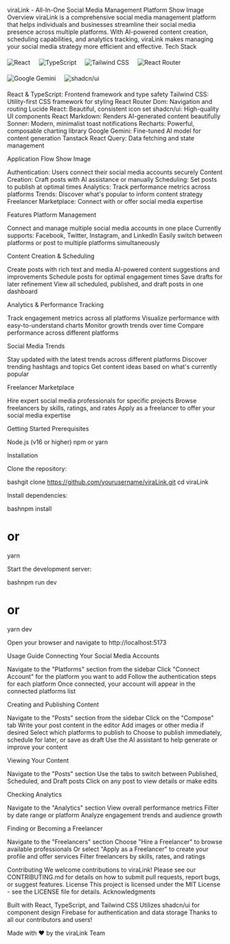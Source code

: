 viraLink - All-In-One Social Media Management Platform
Show Image
Overview
viraLink is a comprehensive social media management platform that helps individuals and businesses streamline their social media presence across multiple platforms. With AI-powered content creation, scheduling capabilities, and analytics tracking, viraLink makes managing your social media strategy more efficient and effective.
Tech Stack
<div style="display: flex; gap: 20px; margin: 20px 0; flex-wrap: wrap;">
  <img src="https://img.shields.io/badge/React-20232A?style=for-the-badge&logo=react&logoColor=61DAFB" alt="React" />
  <img src="https://img.shields.io/badge/TypeScript-007ACC?style=for-the-badge&logo=typescript&logoColor=white" alt="TypeScript" />
  <img src="https://img.shields.io/badge/Tailwind_CSS-38B2AC?style=for-the-badge&logo=tailwind-css&logoColor=white" alt="Tailwind CSS" />
  <img src="https://img.shields.io/badge/React_Router-CA4245?style=for-the-badge&logo=react-router&logoColor=white" alt="React Router" />
  <img src="https://img.shields.io/badge/Google_Gemini-4285F4?style=for-the-badge&logo=google&logoColor=white" alt="Google Gemini" />
  <img src="https://img.shields.io/badge/shadcn/ui-000000?style=for-the-badge&logo=shadcnui&logoColor=white" alt="shadcn/ui" />
</div>

React & TypeScript: Frontend framework and type safety
Tailwind CSS: Utility-first CSS framework for styling
React Router Dom: Navigation and routing
Lucide React: Beautiful, consistent icon set
shadcn/ui: High-quality UI components
React Markdown: Renders AI-generated content beautifully
Sonner: Modern, minimalist toast notifications
Recharts: Powerful, composable charting library
Google Gemini: Fine-tuned AI model for content generation
Tanstack React Query: Data fetching and state management

Application Flow
Show Image

Authentication: Users connect their social media accounts securely
Content Creation: Craft posts with AI assistance or manually
Scheduling: Set posts to publish at optimal times
Analytics: Track performance metrics across platforms
Trends: Discover what's popular to inform content strategy
Freelancer Marketplace: Connect with or offer social media expertise

Features
Platform Management

Connect and manage multiple social media accounts in one place
Currently supports: Facebook, Twitter, Instagram, and LinkedIn
Easily switch between platforms or post to multiple platforms simultaneously

Content Creation & Scheduling

Create posts with rich text and media
AI-powered content suggestions and improvements
Schedule posts for optimal engagement times
Save drafts for later refinement
View all scheduled, published, and draft posts in one dashboard

Analytics & Performance Tracking

Track engagement metrics across all platforms
Visualize performance with easy-to-understand charts
Monitor growth trends over time
Compare performance across different platforms

Social Media Trends

Stay updated with the latest trends across different platforms
Discover trending hashtags and topics
Get content ideas based on what's currently popular

Freelancer Marketplace

Hire expert social media professionals for specific projects
Browse freelancers by skills, ratings, and rates
Apply as a freelancer to offer your social media expertise

Getting Started
Prerequisites

Node.js (v16 or higher)
npm or yarn

Installation

Clone the repository:

bashgit clone https://github.com/yourusername/viraLink.git
cd viraLink

Install dependencies:

bashnpm install
# or
yarn

Start the development server:

bashnpm run dev
# or
yarn dev

Open your browser and navigate to http://localhost:5173

Usage Guide
Connecting Your Social Media Accounts

Navigate to the "Platforms" section from the sidebar
Click "Connect Account" for the platform you want to add
Follow the authentication steps for each platform
Once connected, your account will appear in the connected platforms list

Creating and Publishing Content

Navigate to the "Posts" section from the sidebar
Click on the "Compose" tab
Write your post content in the editor
Add images or other media if desired
Select which platforms to publish to
Choose to publish immediately, schedule for later, or save as draft
Use the AI assistant to help generate or improve your content

Viewing Your Content

Navigate to the "Posts" section
Use the tabs to switch between Published, Scheduled, and Draft posts
Click on any post to view details or make edits

Checking Analytics

Navigate to the "Analytics" section
View overall performance metrics
Filter by date range or platform
Analyze engagement trends and audience growth

Finding or Becoming a Freelancer

Navigate to the "Freelancers" section
Choose "Hire a Freelancer" to browse available professionals
Or select "Apply as a Freelancer" to create your profile and offer services
Filter freelancers by skills, rates, and ratings

Contributing
We welcome contributions to viraLink! Please see our CONTRIBUTING.md for details on how to submit pull requests, report bugs, or suggest features.
License
This project is licensed under the MIT License - see the LICENSE file for details.
Acknowledgments

Built with React, TypeScript, and Tailwind CSS
Utilizes shadcn/ui for component design
Firebase for authentication and data storage
Thanks to all our contributors and users!


Made with ❤️ by the viraLink Team

